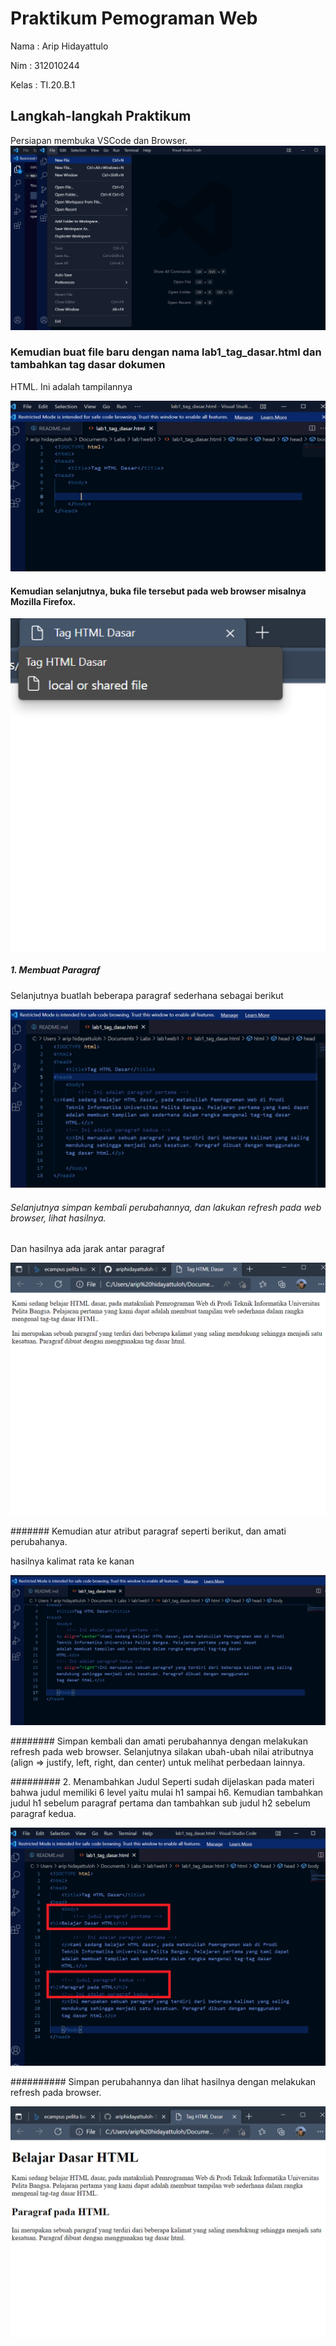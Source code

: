# Praktikum Pemograman Web
Nama  : Arip Hidayattulo

Nim   : 312010244

Kelas : TI.20.B.1

## Langkah-langkah Praktikum
Persiapan membuka VSCode dan Browser.
![Gambar1](screenshot/ss1.1.png)

### Kemudian buat file baru dengan nama lab1_tag_dasar.html dan tambahkan tag dasar dokumen
HTML.
Ini adalah tampilannya

![Gambar1](screenshot/ss2.png)

#### Kemudian selanjutnya, buka file tersebut pada web browser misalnya Mozilla Firefox.

![Gambar1](screenshot/ss3.png)

##### 1. Membuat Paragraf
Selanjutnya buatlah beberapa paragraf sederhana sebagai berikut

![Gambar1](screenshot/ss4.png)

###### Selanjutnya simpan kembali perubahannya, dan lakukan refresh pada web browser, lihat hasilnya.

Dan hasilnya ada jarak antar paragraf

![Gambar1](screenshot/ss5.png)

####### Kemudian atur atribut paragraf seperti berikut, dan amati perubahanya.

hasilnya kalimat rata ke kanan

![Gambar1](screenshot/ss6.png)

######## Simpan kembali dan amati perubahannya dengan melakukan refresh pada web browser.
Selanjutnya silakan ubah-ubah nilai atributnya (align => justify, left, right, dan center) untuk melihat
perbedaan lainnya.

######### 2. Menambahkan Judul
Seperti sudah dijelaskan pada materi bahwa judul memiliki 6 level yaitu mulai h1 sampai h6.
Kemudian tambahkan judul h1 sebelum paragraf pertama dan tambahkan sub judul h2 sebelum
paragraf kedua.

![Gambar1](screenshot/ss8.png)

########## Simpan perubahannya dan lihat hasilnya dengan melakukan refresh pada browser.

![Gambar1](screenshot/ss9.png)